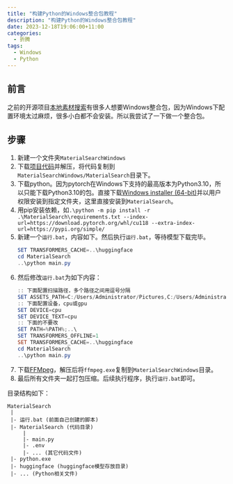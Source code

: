 ```yaml
---
title: "构建Python的Windows整合包教程"
description: "构建Python的Windows整合包教程"
date: 2023-12-18T19:06:00+11:00
categories:
  - 折腾
tags:
  - Windows
  - Python
---
```


## 前言

之前的开源项目[本地素材搜索](https://github.com/chn-lee-yumi/MaterialSearch)有很多人想要Windows整合包，因为Windows下配置环境太过麻烦，很多小白都不会安装。所以我尝试了一下做一个整合包。

## 步骤

1. 新建一个文件夹`MaterialSearchWindows`
2. 下载[项目代码](https://github.com/chn-lee-yumi/MaterialSearch/archive/refs/tags/v0.0.0-20231218.zip)并解压，将代码复制到`MaterialSearchWindows/MaterialSearch`目录下。
3. 下载python。因为pytorch在Windows下支持的最高版本为Python3.10，所以只能下载Python3.10的包。直接下载[Windows installer (64-bit)](https://www.python.org/ftp/python/3.10.11/python-3.10.11-amd64.exe)并以用户权限安装到指定文件夹，这里直接安装到`MaterialSearch`。
4. 用pip安装依赖，如`.\python -m pip install -r .\MaterialSearch\requirements.txt --index-url=https://download.pytorch.org/whl/cu118 --extra-index-url=https://pypi.org/simple/`
5. 新建一个`运行.bat`，内容如下。然后执行`运行.bat`，等待模型下载完毕。
    ```powershell
    SET TRANSFORMERS_CACHE=..\huggingface
    cd MaterialSearch
    ..\python main.py
    ```
6. 然后修改`运行.bat`为如下内容：
    ```powershell
    :: 下面配置扫描路径，多个路径之间用逗号分隔
    SET ASSETS_PATH=C:/Users/Administrator/Pictures,C:/Users/Administrator/Videos
    :: 下面配置设备，cpu或gpu
    SET DEVICE=cpu
    SET DEVICE_TEXT=cpu
    :: 下面的不要改
    SET PATH=%PATH%;..\
    SET TRANSFORMERS_OFFLINE=1
    SET TRANSFORMERS_CACHE=..\huggingface
    cd MaterialSearch
    ..\python main.py
    ```
7. 下载[FFMpeg](https://www.gyan.dev/ffmpeg/builds/ffmpeg-git-full.7z)，解压后将`ffmpeg.exe`复制到`MaterialSearchWindows`目录。
8. 最后所有文件夹一起打包压缩。后续执行程序，执行`运行.bat`即可。

目录结构如下：

```text
MaterialSearch
 |
 |- 运行.bat (前面自己创建的脚本)
 |- MaterialSearch (代码目录)
     |
     |- main.py
     |- .env
     |- ... (其它代码文件)
 |- python.exe
 |- huggingface (huggingface模型存放目录)
 |- ... (Python相关文件)
```